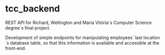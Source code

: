# tcc_backend
REST API for Richard, Wellington and Maria Vitória´s Computer Science degree´s final project.

Development of simple endpoints for manipulating employees´ last location´s database table, so that this information is available and accessible at the front-end.
